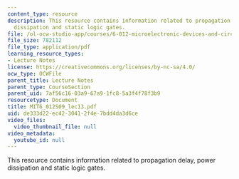 ```yaml
---
content_type: resource
description: This resource contains information related to propagation delay, power
  dissipation and static logic gates.
file: /ol-ocw-studio-app/courses/6-012-microelectronic-devices-and-circuits-spring-2009/de333d22ec4230412f4e7bdd4da3d6ce_MIT6_012S09_lec13.pdf
file_size: 782112
file_type: application/pdf
learning_resource_types:
- Lecture Notes
license: https://creativecommons.org/licenses/by-nc-sa/4.0/
ocw_type: OCWFile
parent_title: Lecture Notes
parent_type: CourseSection
parent_uid: 7af56c16-03a9-67a9-1fc8-5a3f4f78f3b9
resourcetype: Document
title: MIT6_012S09_lec13.pdf
uid: de333d22-ec42-3041-2f4e-7bdd4da3d6ce
video_files:
  video_thumbnail_file: null
video_metadata:
  youtube_id: null
---
```

This resource contains information related to propagation delay, power dissipation and static logic gates.
